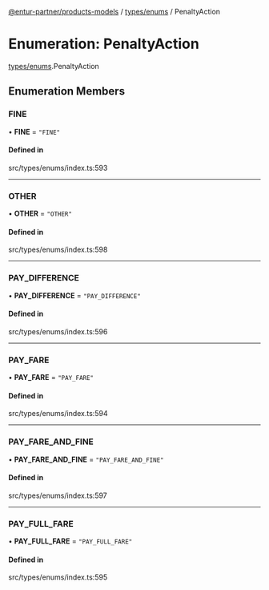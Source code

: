 [@entur-partner/products-models](../README.md) / [types/enums](../modules/types_enums.md) / PenaltyAction

# Enumeration: PenaltyAction

[types/enums](../modules/types_enums.md).PenaltyAction

## Enumeration Members

### FINE

• **FINE** = ``"FINE"``

#### Defined in

src/types/enums/index.ts:593

___

### OTHER

• **OTHER** = ``"OTHER"``

#### Defined in

src/types/enums/index.ts:598

___

### PAY\_DIFFERENCE

• **PAY\_DIFFERENCE** = ``"PAY_DIFFERENCE"``

#### Defined in

src/types/enums/index.ts:596

___

### PAY\_FARE

• **PAY\_FARE** = ``"PAY_FARE"``

#### Defined in

src/types/enums/index.ts:594

___

### PAY\_FARE\_AND\_FINE

• **PAY\_FARE\_AND\_FINE** = ``"PAY_FARE_AND_FINE"``

#### Defined in

src/types/enums/index.ts:597

___

### PAY\_FULL\_FARE

• **PAY\_FULL\_FARE** = ``"PAY_FULL_FARE"``

#### Defined in

src/types/enums/index.ts:595
